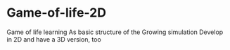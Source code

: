 # Game-of-life-2D
Game of life learning
As basic structure of the Growing simulation
Develop in 2D and have a 3D version, too
